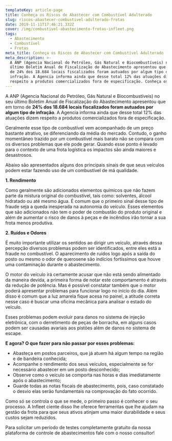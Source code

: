 ```yaml
---
templateKey: article-page
title: Conheça os Riscos de Abastecer com Combustível Adulterado
slug: riscos-abastecer-combustivel-adulterado-frotas
date: 2019-11-11T17:46:21.332Z
cover: /img/combustivel-abastecimento-frotas-infleet.png
tags:
  - Abastecimento
  - Combustível
  - Frotas
meta_title: Conheça os Riscos de Abastecer com Combustível Adulterado
meta_description: >-
  A ANP (Agencia Nacional do Petróleo, Gás Natural e Biocombustíveis) no seu
  último Boletim Anual de Fiscalização do Abastecimento apresentou que em torno
  de 24% dos 18.684 locais fiscalizados foram autuados por algum tipo de
  infração. A Agencia informa ainda que desse total 12% das atuações dizem
  respeito a produtos comercializados fora de especificação. Conheça os riscos!
---
```

A ANP (Agencia Nacional do Petróleo, Gás Natural e Biocombustíveis) no seu último Boletim Anual de Fiscalização do Abastecimento apresentou que em torno de **24% dos 18.684 locais fiscalizados foram autuados por algum tipo de infração**. A Agencia informa ainda que desse total 12% das atuações dizem respeito a produtos comercializados fora de especificação.

Geralmente esse tipo de combustível vem acompanhado de um preço bastante atrativo, se diferenciando da média do mercado. Contudo, o ganho momentâneo trazido por um combustível mais barato não se compara com os diversos problemas que ele pode gerar. Quando esse ponto é levado para o contexto de uma frota logística os impactos são ainda maiores e desastrosos.

Abaixo são apresentados alguns dos principais sinais de que seus veículos podem estar fazendo uso de um combustível de má qualidade.



**1. Rendimento**

Como geralmente são adicionados elementos químicos que não fazem parte da mistura original do combustível, tais como: solventes, álcool hidratado ou até mesmo água. É comum que o primeiro sinal desse tipo de fraude seja a queda inesperada na autonomia do veículo. Esses elementos que são adicionados não tem o poder de combustão do produto original e além de aumentar o risco de danos à peças e de incêndios irão tornar a sua frota menos produtiva.



**2. Ruídos e Odores**

É muito importante utilizar os sentidos ao dirigir um veículo, através dessa percepção diversos problemas podem ser identificados, entre eles está a fraude no combustível. O aparecimento de ruídos logo após a saída do posto ou mesmo o odor de querosene são indícios fortíssimos que houve uma contaminação durante o abastecimento.

O motor do veículo irá certamente acusar que não está sendo alimentado da maneira devida, a primeira forma de notar este comportamento é através da redução de potência. Mas é possível constatar também que o motor poderá apresentar problemas para funcionar logo no início do dia. Além disso é comum que a luz amarela fique acesa no painel, a atitude correta nesse caso é buscar uma oficina mecânica para analisar o estado do veículo.

Esses problemas podem evoluir para danos no sistema de injeção eletrônica, com o derretimento de peças de borracha, em alguns casos podem ser causadas avariais aos pistões além de danos no sistema de escape.



**E agora? O que fazer para não passar por esses problemas:**

* Abasteça em postos parceiros, que já atuem há algum tempo na região e de bandeira conhecida;
* Acompanhe o rendimento dos seus veículos, especialmente se for necessário abastecer em um posto desconhecido;
* Observe como o veículo se comporta nas horas e dias imediatamente após o abastecimento;
* Guarde todas as notas fiscais de abastecimento, pois, caso constatado o desvio elas serão fundamentais na comprovação do fato ocorrido.

Como só se controla o que se mede, o primeiro passo é conhecer o seu processo. A Infleet ciente disso lhe oferece ferramentas que lhe ajudam na gestão da frota para que seus ativos atinjam uma maior durabilidade e seus custos sejam reduzidos.

Para solicitar um período de testes completamente gratuito da nossa plataforma de controle de abastecimentos fale com o nosso consultor!
